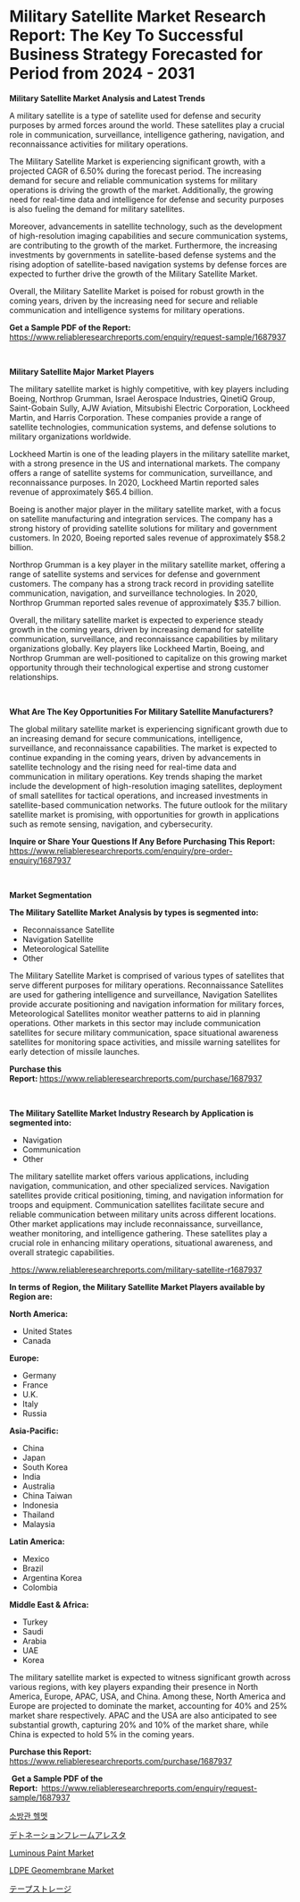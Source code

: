 <p><h1>Military Satellite Market Research Report: The Key To Successful Business Strategy Forecasted for Period from 2024 - 2031</h1></p><p><strong>Military Satellite Market Analysis and Latest Trends</strong></p>
<p><p>A military satellite is a type of satellite used for defense and security purposes by armed forces around the world. These satellites play a crucial role in communication, surveillance, intelligence gathering, navigation, and reconnaissance activities for military operations.</p><p>The Military Satellite Market is experiencing significant growth, with a projected CAGR of 6.50% during the forecast period. The increasing demand for secure and reliable communication systems for military operations is driving the growth of the market. Additionally, the growing need for real-time data and intelligence for defense and security purposes is also fueling the demand for military satellites.</p><p>Moreover, advancements in satellite technology, such as the development of high-resolution imaging capabilities and secure communication systems, are contributing to the growth of the market. Furthermore, the increasing investments by governments in satellite-based defense systems and the rising adoption of satellite-based navigation systems by defense forces are expected to further drive the growth of the Military Satellite Market.</p><p>Overall, the Military Satellite Market is poised for robust growth in the coming years, driven by the increasing need for secure and reliable communication and intelligence systems for military operations.</p></p>
<p><strong>Get a Sample PDF of the Report:&nbsp;</strong> <a href="https://www.reliableresearchreports.com/enquiry/request-sample/1687937">https://www.reliableresearchreports.com/enquiry/request-sample/1687937</a></p>
<p>&nbsp;</p>
<p><strong>Military Satellite Major Market Players</strong></p>
<p><p>The military satellite market is highly competitive, with key players including Boeing, Northrop Grumman, Israel Aerospace Industries, QinetiQ Group, Saint-Gobain Sully, AJW Aviation, Mitsubishi Electric Corporation, Lockheed Martin, and Harris Corporation. These companies provide a range of satellite technologies, communication systems, and defense solutions to military organizations worldwide.</p><p>Lockheed Martin is one of the leading players in the military satellite market, with a strong presence in the US and international markets. The company offers a range of satellite systems for communication, surveillance, and reconnaissance purposes. In 2020, Lockheed Martin reported sales revenue of approximately $65.4 billion.</p><p>Boeing is another major player in the military satellite market, with a focus on satellite manufacturing and integration services. The company has a strong history of providing satellite solutions for military and government customers. In 2020, Boeing reported sales revenue of approximately $58.2 billion.</p><p>Northrop Grumman is a key player in the military satellite market, offering a range of satellite systems and services for defense and government customers. The company has a strong track record in providing satellite communication, navigation, and surveillance technologies. In 2020, Northrop Grumman reported sales revenue of approximately $35.7 billion.</p><p>Overall, the military satellite market is expected to experience steady growth in the coming years, driven by increasing demand for satellite communication, surveillance, and reconnaissance capabilities by military organizations globally. Key players like Lockheed Martin, Boeing, and Northrop Grumman are well-positioned to capitalize on this growing market opportunity through their technological expertise and strong customer relationships.</p></p>
<p>&nbsp;</p>
<p><strong>What Are The Key Opportunities For Military Satellite Manufacturers?</strong></p>
<p><p>The global military satellite market is experiencing significant growth due to an increasing demand for secure communications, intelligence, surveillance, and reconnaissance capabilities. The market is expected to continue expanding in the coming years, driven by advancements in satellite technology and the rising need for real-time data and communication in military operations. Key trends shaping the market include the development of high-resolution imaging satellites, deployment of small satellites for tactical operations, and increased investments in satellite-based communication networks. The future outlook for the military satellite market is promising, with opportunities for growth in applications such as remote sensing, navigation, and cybersecurity.</p></p>
<p><strong>Inquire or Share Your Questions If Any Before Purchasing This Report:</strong> <a href="https://www.reliableresearchreports.com/enquiry/pre-order-enquiry/1687937">https://www.reliableresearchreports.com/enquiry/pre-order-enquiry/1687937</a></p>
<p>&nbsp;</p>
<p><strong>Market Segmentation</strong></p>
<p><strong>The Military Satellite Market Analysis by types is segmented into:</strong></p>
<p><ul><li>Reconnaissance Satellite</li><li>Navigation Satellite</li><li>Meteorological Satellite</li><li>Other</li></ul></p>
<p><p>The Military Satellite Market is comprised of various types of satellites that serve different purposes for military operations. Reconnaissance Satellites are used for gathering intelligence and surveillance, Navigation Satellites provide accurate positioning and navigation information for military forces, Meteorological Satellites monitor weather patterns to aid in planning operations. Other markets in this sector may include communication satellites for secure military communication, space situational awareness satellites for monitoring space activities, and missile warning satellites for early detection of missile launches.</p></p>
<p><strong>Purchase this Report:&nbsp;</strong><a href="https://www.reliableresearchreports.com/purchase/1687937">https://www.reliableresearchreports.com/purchase/1687937</a></p>
<p>&nbsp;</p>
<p><strong>The Military Satellite Market Industry Research by Application is segmented into:</strong></p>
<p><ul><li>Navigation</li><li>Communication</li><li>Other</li></ul></p>
<p><p>The military satellite market offers various applications, including navigation, communication, and other specialized services. Navigation satellites provide critical positioning, timing, and navigation information for troops and equipment. Communication satellites facilitate secure and reliable communication between military units across different locations. Other market applications may include reconnaissance, surveillance, weather monitoring, and intelligence gathering. These satellites play a crucial role in enhancing military operations, situational awareness, and overall strategic capabilities.</p></p>
<p><a href="https://www.reliableresearchreports.com/military-satellite-r1687937">&nbsp;https://www.reliableresearchreports.com/military-satellite-r1687937</a></p>
<p><strong>In terms of Region, the Military Satellite Market Players available by Region are:</strong></p>
<p>
    <p> <strong> North America: </strong>
        <ul>
            <li>United States</li>
            <li>Canada</li>
        </ul>
        </p> 
    <p> <strong> Europe: </strong>
        <ul>
            <li>Germany</li>
            <li>France</li>
            <li>U.K.</li>
            <li>Italy</li>
            <li>Russia</li>
        </ul>
        </p> 
    <p> <strong> Asia-Pacific: </strong>
        <ul>
            <li>China</li>
            <li>Japan</li>
            <li>South Korea</li>
            <li>India</li>
            <li>Australia</li>
            <li>China Taiwan</li>
            <li>Indonesia</li>
            <li>Thailand</li>
            <li>Malaysia</li>
        </ul>
        </p> 
    <p> <strong> Latin America: </strong>
        <ul>
            <li>Mexico</li>
            <li>Brazil</li>
            <li>Argentina Korea</li>
            <li>Colombia</li>
        </ul>
        </p> 
    <p> <strong> Middle East & Africa: </strong>
        <ul>
            <li>Turkey</li>
            <li>Saudi</li>
            <li>Arabia</li>
            <li>UAE</li>
            <li>Korea</li>
        </ul>
    </p>
    </p>
<p><p>The military satellite market is expected to witness significant growth across various regions, with key players expanding their presence in North America, Europe, APAC, USA, and China. Among these, North America and Europe are projected to dominate the market, accounting for 40% and 25% market share respectively. APAC and the USA are also anticipated to see substantial growth, capturing 20% and 10% of the market share, while China is expected to hold 5% in the coming years.</p></p>
<p><strong>Purchase this Report: </strong><a href="https://www.reliableresearchreports.com/purchase/1687937">https://www.reliableresearchreports.com/purchase/1687937</a></p>
<p>&nbsp;<strong>Get a Sample PDF of the Report:&nbsp;&nbsp;</strong><a href="https://www.reliableresearchreports.com/enquiry/request-sample/1687937">https://www.reliableresearchreports.com/enquiry/request-sample/1687937</a></p>
<p><strong></strong></p>
<p><p><a href="https://medium.com/@achimcoteanu1/%EC%86%8C%EB%B0%A9%EA%B4%80-%ED%97%AC%EB%A9%A7-%EC%8B%9C%EC%9E%A5-2031%EB%85%84%EA%B9%8C%EC%A7%80%EC%9D%98-%ED%8A%B8%EB%A0%8C%EB%93%9C-%EC%98%88%EC%B8%A1-%EB%B0%8F-%EA%B2%BD%EC%9F%81-%EB%B6%84%EC%84%9D-6babeb3c5585">소방관 헬멧</a></p><p><a href="https://github.com/moulafa/Market-Research-Report-List-1/blob/main/141141321603.md">デトネーションフレームアレスタ</a></p><p><a href="https://issuu.com/reportprime-2/docs/luminous-paint-market-size-2030.pptx">Luminous Paint Market</a></p><p><a href="https://issuu.com/reportprime-2/docs/ldpe-geomembrane-market-size-2030.pptx">LDPE Geomembrane Market</a></p><p><a href="https://medium.com/@horaceogisich78/%E3%83%86%E3%83%BC%E3%83%97%E3%82%B9%E3%83%88%E3%83%AC%E3%83%BC%E3%82%B8%E5%B8%82%E5%A0%B4-2031%E5%B9%B4%E3%81%BE%E3%81%A7%E3%81%AE%E3%83%88%E3%83%AC%E3%83%B3%E3%83%89-%E4%BA%88%E6%B8%AC-%E7%AB%B6%E4%BA%89%E5%88%86%E6%9E%90-308478d3784e">テープストレージ</a></p></p>